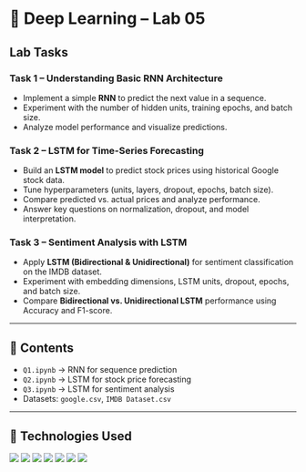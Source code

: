# 📘 Deep Learning – Lab 05  

##  Lab Tasks  

### **Task 1 – Understanding Basic RNN Architecture**  
- Implement a simple **RNN** to predict the next value in a sequence.  
- Experiment with the number of hidden units, training epochs, and batch size.  
- Analyze model performance and visualize predictions.  

### **Task 2 – LSTM for Time-Series Forecasting**  
- Build an **LSTM model** to predict stock prices using historical Google stock data.  
- Tune hyperparameters (units, layers, dropout, epochs, batch size).  
- Compare predicted vs. actual prices and analyze performance.  
- Answer key questions on normalization, dropout, and model interpretation.  

### **Task 3 – Sentiment Analysis with LSTM**  
- Apply **LSTM (Bidirectional & Unidirectional)** for sentiment classification on the IMDB dataset.  
- Experiment with embedding dimensions, LSTM units, dropout, epochs, and batch size.  
- Compare **Bidirectional vs. Unidirectional LSTM** performance using Accuracy and F1-score.  

---

## 📂 Contents  
- `Q1.ipynb` → RNN for sequence prediction  
- `Q2.ipynb` → LSTM for stock price forecasting  
- `Q3.ipynb` → LSTM for sentiment analysis  
- Datasets: `google.csv`, `IMDB Dataset.csv`  

---

## 🚀 Technologies Used  

<p align="left">
  <img src="https://img.shields.io/badge/Python-3776AB?style=for-the-badge&logo=python&logoColor=white" />
  <img src="https://img.shields.io/badge/TensorFlow-FF6F00?style=for-the-badge&logo=tensorflow&logoColor=white" />
  <img src="https://img.shields.io/badge/Keras-D00000?style=for-the-badge&logo=keras&logoColor=white" />
  <img src="https://img.shields.io/badge/NumPy-013243?style=for-the-badge&logo=numpy&logoColor=white" />
  <img src="https://img.shields.io/badge/Pandas-150458?style=for-the-badge&logo=pandas&logoColor=white" />
  <img src="https://img.shields.io/badge/Matplotlib-11557c?style=for-the-badge&logo=plotly&logoColor=white" />
  <img src="https://img.shields.io/badge/Seaborn-4c78a8?style=for-the-badge&logo=python&logoColor=white" />
</p>
